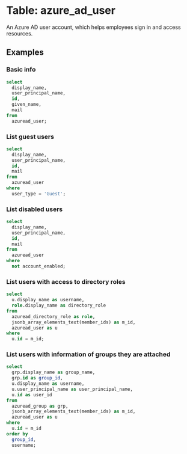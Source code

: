 # Table: azure_ad_user

An Azure AD user account, which helps employees sign in and access resources.

## Examples

### Basic info

```sql
select
  display_name,
  user_principal_name,
  id,
  given_name,
  mail
from
  azuread_user;
```

### List guest users

```sql
select
  display_name,
  user_principal_name,
  id,
  mail
from
  azuread_user
where
  user_type = 'Guest';
```

### List disabled users

```sql
select
  display_name,
  user_principal_name,
  id,
  mail
from
  azuread_user
where
  not account_enabled;
```

### List users with access to directory roles

```sql
select
  u.display_name as username,
  role.display_name as directory_role
from
  azuread_directory_role as role,
  jsonb_array_elements_text(member_ids) as m_id,
  azuread_user as u
where
  u.id = m_id;
```

### List users with information of groups they are attached

```sql
select
  grp.display_name as group_name,
  grp.id as group_id,
  u.display_name as username,
  u.user_principal_name as user_principal_name,
  u.id as user_id
from
  azuread_group as grp,
  jsonb_array_elements_text(member_ids) as m_id,
  azuread_user as u
where
  u.id = m_id
order by
  group_id,
  username;
```
